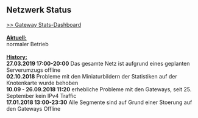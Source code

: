 ## Netzwerk Status
<a target='_blank' href="https://stats.ffmuc.net/dashboard/db/network-overview">>> Gateway Stats-Dashboard</a>
<br>
<br><u><b>Aktuell:</b></u>
<br>normaler Betrieb
<br>
<br><u><b>History:</b></u>
<br><b>27.03.2019 17:00-20:00</b> Das gesamte Netz ist aufgrund eines geplanten Serverumzugs offline
<br><b>02.10.2018</b> Probleme mit den Miniaturbildern der Statistiken auf der Knotenkarte wurde behoben
<br><b>10.09 - 26.09.2018 11:20</b> erhebliche Probleme mit den Gateways, seit 25. September kein IPv4 Traffic
<br><b>17.01.2018 13:00-23:30</b> Alle Segmente sind auf Grund einer Stoerung auf den Gateways Offline
<br>
